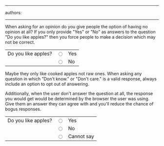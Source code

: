 

---
authors:

---




<span class='intro'> <p>When asking for an opinion do you give people the option of having no opinion at all? If you only provide &quot;Yes&quot; or &quot;No&quot; as answers to the question &quot;Do you like apples?&quot; then you force people to make a decision which may not be correct.</p> </span>

<div><table id="table1"><tbody><tr><td>Do you like apples?</td>
<td><input type="radio" /> </td>
<td>Yes</td></tr>
<tr><td>&#160;</td>
<td><input type="radio" /> </td>
<td>No</td></tr></tbody></table></div>
<p>Maybe they only like cooked apples not raw ones. When asking any question in which &quot;Don't know.&quot; or &quot;Don't care.&quot; is a valid response, always include an option to opt out of answering.</p>
<p>Additionally, when the user don't answer the question at all, the response you would get would be determined by the browser the user was using. Give them an answer they can agree with and you'll reduce the chance of bogus responses.</p>
<div><table><tbody><tr><td>Do you like apples?</td>
<td><input type="radio" /> </td>
<td>Yes</td></tr>
<tr><td></td>
<td><input type="radio" /> </td>
<td>No</td></tr>
<tr><td></td>
<td><input type="radio" /> </td>
<td>Cannot say</td></tr></tbody></table></div>


